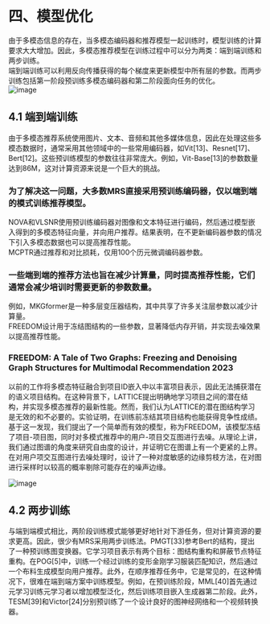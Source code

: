 # 四、模型优化
由于多模态信息的存在，当多模态编码器和推荐模型一起训练时，模型训练的计算要求大大增加。因此，多模态推荐模型在训练过程中可以分为两类：端到端训练和两步训练。  
端到端训练可以利用反向传播获得的每个梯度来更新模型中所有层的参数。而两步训练包括第一阶段预训练多模态编码器和第二阶段面向任务的优化。  
![image](https://github.com/NanGongNingYi/Multimodal-Recommendation-Papers/assets/61775768/24daeafc-0aff-44d4-bf3c-601fa216034b)  

## 4.1 端到端训练
由于多模态推荐系统使用图片、文本、音频和其他多媒体信息，因此在处理这些多模态数据时，通常采用其他领域中的一些常用编码器，如Vit[13]、Resnet[17]、Bert[12]。这些预训练模型的参数往往非常庞大。例如，Vit-Base[13]的参数数量达到86M，这对计算资源来说是一个巨大的挑战。  
### 为了解决这一问题，大多数MRS直接采用预训练编码器，仅以端到端的模式训练推荐模型。  
NOVA和VLSNR使用预训练编码器对图像和文本特征进行编码，然后通过模型嵌入得到的多模态特征向量，并向用户推荐。结果表明，在不更新编码器参数的情况下引入多模态数据也可以提高推荐性能。  
MCPTR通过推荐和对比损耗，仅用100个历元微调编码器参数。  

### 一些端到端的推荐方法也旨在减少计算量，同时提高推荐性能，它们通常会减少培训时需要更新的参数数量。
例如，MKGformer是一种多层变压器结构，其中共享了许多关注层参数以减少计算量。  
FREEDOM设计用于冻结图结构的一些参数，显著降低内存开销，并实现去噪效果以提高推荐性能。  

### FREEDOM: A Tale of Two Graphs: Freezing and Denoising Graph Structures for Multimodal Recommendation 2023
以前的工作将多模态特征融合到项目ID嵌入中以丰富项目表示，因此无法捕获潜在的语义项目结构。在这种背景下，LATTICE提出明确地学习项目之间的潜在结构，并实现多模态推荐的最新性能。然而，我们认为LATTICE的潜在图结构学习是无效的和不必要的。实验证明，在训练前冻结其项目结构也能获得竞争性成绩。  
基于这一发现，我们提出了一个简单而有效的模型，称为FREEDOM，该模型冻结了项目-项目图，同时对多模式推荐中的用户-项目交互图进行去噪。从理论上讲，我们通过图谱的角度来研究自由度的设计，并证明它在图谱上有一个更紧的上界。在对用户项交互图进行去噪处理时，设计了一种对度敏感的边缘剪枝方法，在对图进行采样时以较高的概率剔除可能存在的噪声边缘。  

![image](https://github.com/NanGongNingYi/Multimodal-Recommendation-Papers/assets/61775768/20880d84-1805-49c5-b7a8-8be2e5f86267)  

## 4.2 两步训练
与端到端模式相比，两阶段训练模式能够更好地针对下游任务，但对计算资源的要求更高。因此，很少有MRS采用两步训练法。PMGT[33]参考Bert的结构，提出了一种预训练图变换器。它学习项目表示有两个目标：图结构重构和屏蔽节点特征重构。在POG[5]中，训练一个经过训练的变形金刚学习服装匹配知识，然后通过一个布料生成模型向用户推荐。此外，在顺序推荐任务中，它是常见的，在这种情况下，很难在端到端方案中训练模型。例如，在预训练阶段，MML[40]首先通过元学习训练元学习者以增加模型泛化，然后训练项目嵌入生成器第二阶段。此外，TESM[39]和Victor[24]分别预训练了一个设计良好的图神经网络和一个视频转换器。




















